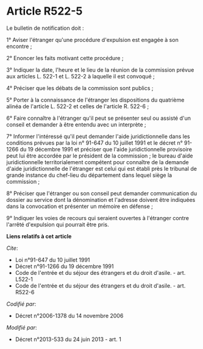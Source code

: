 # Article R522-5

Le bulletin de notification doit : 

1° Aviser l'étranger qu'une procédure d'expulsion est engagée à son encontre ; 

2° Enoncer les faits motivant cette procédure ; 

3° Indiquer la date, l'heure et le lieu de la réunion de la commission prévue aux articles L. 522-1 et L. 522-2 à laquelle il
est convoqué ; 

4° Préciser que les débats de la commission sont publics ; 

5° Porter à la connaissance de l'étranger les dispositions du quatrième alinéa de l'article L. 522-2 et celles de l'article
R. 522-6 ; 

6° Faire connaître à l'étranger qu'il peut se présenter seul ou assisté d'un conseil et demander à être entendu avec un
interprète ; 

7° Informer l'intéressé qu'il peut demander l'aide juridictionnelle dans les conditions prévues par la loi n° 91-647 du 10
juillet 1991 et le décret n° 91-1266 du 19 décembre 1991 et préciser que l'aide juridictionnelle provisoire peut lui être
accordée par le président de la commission ; le bureau d'aide juridictionnelle territorialement compétent pour connaître de
la demande d'aide juridictionnelle de l'étranger est celui qui est établi près le tribunal de grande instance du chef-lieu du
département dans lequel siège la commission ; 

8° Préciser que l'étranger ou son conseil peut demander communication du dossier au service dont la dénomination et l'adresse
doivent être indiquées dans la convocation et présenter un mémoire en défense ; 

9° Indiquer les voies de recours qui seraient ouvertes à l'étranger contre l'arrêté d'expulsion qui pourrait être pris.

**Liens relatifs à cet article**

_Cite_:

  - Loi n°91-647 du 10 juillet 1991
  - Décret n°91-1266 du 19 décembre 1991
  - Code de l'entrée et du séjour des étrangers et du droit d'asile. - art. L522-1
  - Code de l'entrée et du séjour des étrangers et du droit d'asile. - art. R522-6

_Codifié par_:

  - Décret n°2006-1378 du 14 novembre 2006

_Modifié par_:

  - Décret n°2013-533 du 24 juin 2013 - art. 1
